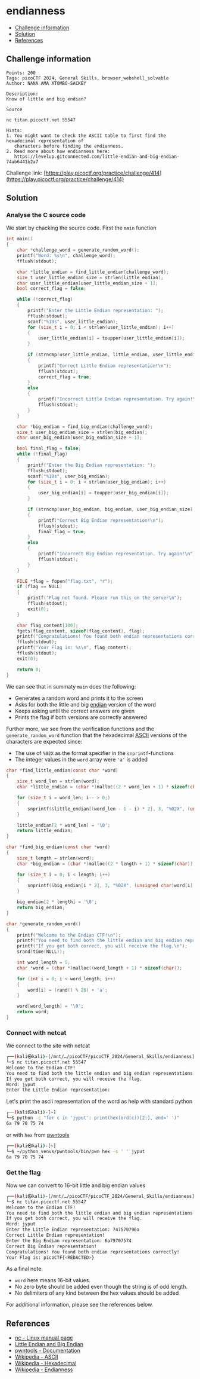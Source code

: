 # endianness

- [Challenge information](#challenge-information)
- [Solution](#solution)
- [References](#references)

## Challenge information
```
Points: 200
Tags: picoCTF 2024, General Skills, browser_webshell_solvable
Author: NANA AMA ATOMBO-SACKEY

Description:
Know of little and big endian?

Source

nc titan.picoctf.net 55547

Hints:
1. You might want to check the ASCII table to first find the hexadecimal representation of 
   characters before finding the endianness.
2. Read more about how endianness here:
   https://levelup.gitconnected.com/little-endian-and-big-endian-74ab6441b2a7
```
Challenge link: [https://play.picoctf.org/practice/challenge/414](https://play.picoctf.org/practice/challenge/414)

## Solution

### Analyse the C source code

We start by chacking the source code. First the `main` function
```c
int main()
{
    char *challenge_word = generate_random_word();
    printf("Word: %s\n", challenge_word);
    fflush(stdout);

    char *little_endian = find_little_endian(challenge_word);
    size_t user_little_endian_size = strlen(little_endian);
    char user_little_endian[user_little_endian_size + 1];
    bool correct_flag = false;

    while (!correct_flag)
    {
        printf("Enter the Little Endian representation: ");
        fflush(stdout);
        scanf("%10s", user_little_endian);
        for (size_t i = 0; i < strlen(user_little_endian); i++)
        {
            user_little_endian[i] = toupper(user_little_endian[i]);
        }

        if (strncmp(user_little_endian, little_endian, user_little_endian_size) == 0)
        {
            printf("Correct Little Endian representation!\n");
            fflush(stdout);
            correct_flag = true;
        }
        else
        {
            printf("Incorrect Little Endian representation. Try again!\n");
            fflush(stdout);
        }
    }

    char *big_endian = find_big_endian(challenge_word);
    size_t user_big_endian_size = strlen(big_endian);
    char user_big_endian[user_big_endian_size + 1];

    bool final_flag = false;
    while (!final_flag)
    {
        printf("Enter the Big Endian representation: ");
        fflush(stdout);
        scanf("%10s", user_big_endian);
        for (size_t i = 0; i < strlen(user_big_endian); i++)
        {
            user_big_endian[i] = toupper(user_big_endian[i]);
        }

        if (strncmp(user_big_endian, big_endian, user_big_endian_size) == 0)
        {
            printf("Correct Big Endian representation!\n");
            fflush(stdout);
            final_flag = true;
        }
        else
        {
            printf("Incorrect Big Endian representation. Try again!\n");
            fflush(stdout);
        }
    }

    FILE *flag = fopen("flag.txt", "r");
    if (flag == NULL)
    {
        printf("Flag not found. Please run this on the server\n");
        fflush(stdout);
        exit(0);
    }

    char flag_content[100];
    fgets(flag_content, sizeof(flag_content), flag);
    printf("Congratulations! You found both endian representations correctly!\n");
    fflush(stdout);
    printf("Your Flag is: %s\n", flag_content);
    fflush(stdout);
    exit(0);

    return 0;
}  
```
We can see that in summaty `main` does the following:
- Generates a random word and prints it to the screen
- Asks for both the little and big [endian](https://en.wikipedia.org/wiki/Endianness) version of the word
- Keeps asking until the correct answers are given
- Prints the flag if both versions are correctly answered

Further more, we see from the verification functions and the `generate_random_word` function that the hexadecimal [ASCII](https://en.wikipedia.org/wiki/ASCII) versions of the characters are expected since:
- The use of `%02X` as the format specifier in the `snprintf`-functions
- The integer values in the `word` array were `'a'` is added
```c
char *find_little_endian(const char *word)
{
    size_t word_len = strlen(word);
    char *little_endian = (char *)malloc((2 * word_len + 1) * sizeof(char));

    for (size_t i = word_len; i-- > 0;)
    {
        snprintf(&little_endian[(word_len - 1 - i) * 2], 3, "%02X", (unsigned char)word[i]);
    }

    little_endian[2 * word_len] = '\0';
    return little_endian;
}

char *find_big_endian(const char *word)
{
    size_t length = strlen(word);
    char *big_endian = (char *)malloc((2 * length + 1) * sizeof(char));

    for (size_t i = 0; i < length; i++)
    {
        snprintf(&big_endian[i * 2], 3, "%02X", (unsigned char)word[i]);
    }

    big_endian[2 * length] = '\0';
    return big_endian;
}

char *generate_random_word()
{
    printf("Welcome to the Endian CTF!\n");
    printf("You need to find both the little endian and big endian representations of a word.\n");
    printf("If you get both correct, you will receive the flag.\n");
    srand(time(NULL));

    int word_length = 5;
    char *word = (char *)malloc((word_length + 1) * sizeof(char));

    for (int i = 0; i < word_length; i++)
    {
        word[i] = (rand() % 26) + 'a';
    }

    word[word_length] = '\0';
    return word;
}
```

### Connect with netcat

We connect to the site with netcat
```bash
┌──(kali㉿kali)-[/mnt/…/picoCTF/picoCTF_2024/General_Skills/endianness]
└─$ nc titan.picoctf.net 55547
Welcome to the Endian CTF!
You need to find both the little endian and big endian representations of a word.
If you get both correct, you will receive the flag.
Word: jyput
Enter the Little Endian representation: 
```

Let's print the ascii representation of the word as help with standard python
```bash
┌──(kali㉿kali)-[~]
└─$ python -c "for c in 'jyput': print(hex(ord(c))[2:], end=' ')"
6a 79 70 75 74 
```
or with `hex` from [pwntools](https://docs.pwntools.com/en/stable/index.html)
```bash
┌──(kali㉿kali)-[~]
└─$ ~/python_venvs/pwntools/bin/pwn hex -s ' ' jyput
6a 79 70 75 74
```

### Get the flag

Now we can convert to 16-bit little and big endian values
```bash
┌──(kali㉿kali)-[/mnt/…/picoCTF/picoCTF_2024/General_Skills/endianness]
└─$ nc titan.picoctf.net 55547
Welcome to the Endian CTF!
You need to find both the little endian and big endian representations of a word.
If you get both correct, you will receive the flag.
Word: jyput
Enter the Little Endian representation: 747570796a
Correct Little Endian representation!
Enter the Big Endian representation: 6a79707574
Correct Big Endian representation!
Congratulations! You found both endian representations correctly!
Your Flag is: picoCTF{<REDACTED>}
```
As a final note:
- `word` here means 16-bit values.
- No zero byte should be added even though the string is of odd length.
- No delimiters of any kind between the hex values should be added
 
For additional information, please see the references below.

## References

- [nc - Linux manual page](https://linux.die.net/man/1/nc)
- [Little Endian and Big Endian](https://levelup.gitconnected.com/little-endian-and-big-endian-74ab6441b2a7)
- [pwntools - Documentation](https://docs.pwntools.com/en/stable/index.html)
- [Wikipedia - ASCII](https://en.wikipedia.org/wiki/ASCII)
- [Wikipedia - Hexadecimal](https://en.wikipedia.org/wiki/Hexadecimal)
- [Wikipedia - Endianness](https://en.wikipedia.org/wiki/Endianness)
